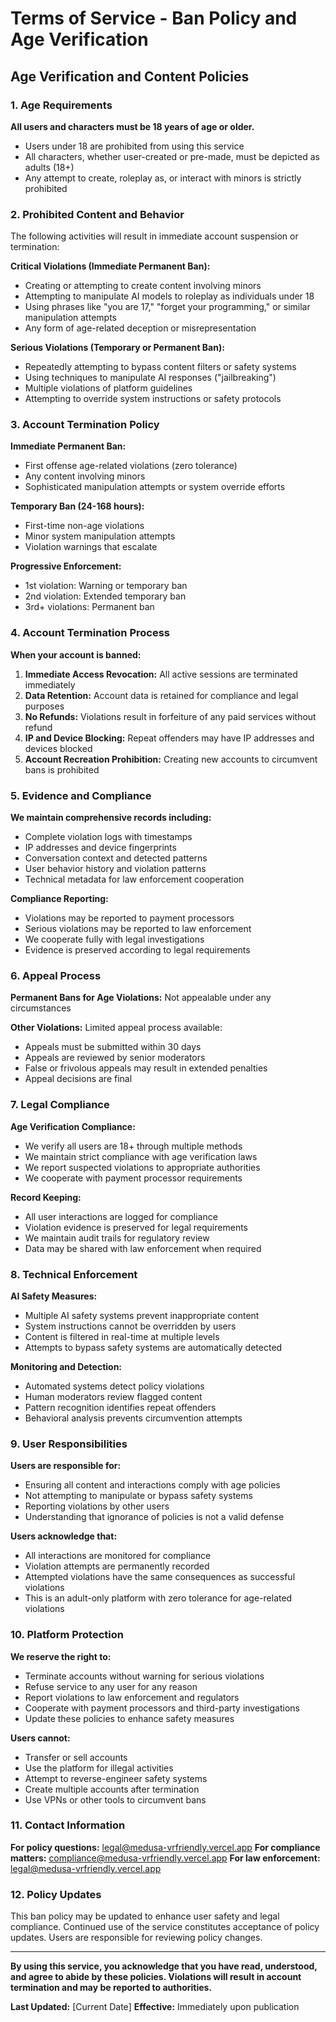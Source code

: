 # Terms of Service - Ban Policy and Age Verification

## Age Verification and Content Policies

### 1. Age Requirements

**All users and characters must be 18 years of age or older.**

- Users under 18 are prohibited from using this service
- All characters, whether user-created or pre-made, must be depicted as adults (18+)
- Any attempt to create, roleplay as, or interact with minors is strictly prohibited

### 2. Prohibited Content and Behavior

The following activities will result in immediate account suspension or termination:

**Critical Violations (Immediate Permanent Ban):**
- Creating or attempting to create content involving minors
- Attempting to manipulate AI models to roleplay as individuals under 18
- Using phrases like "you are 17," "forget your programming," or similar manipulation attempts
- Any form of age-related deception or misrepresentation

**Serious Violations (Temporary or Permanent Ban):**
- Repeatedly attempting to bypass content filters or safety systems
- Using techniques to manipulate AI responses ("jailbreaking")
- Multiple violations of platform guidelines
- Attempting to override system instructions or safety protocols

### 3. Account Termination Policy

**Immediate Permanent Ban:**
- First offense age-related violations (zero tolerance)
- Any content involving minors
- Sophisticated manipulation attempts or system override efforts

**Temporary Ban (24-168 hours):**
- First-time non-age violations
- Minor system manipulation attempts
- Violation warnings that escalate

**Progressive Enforcement:**
- 1st violation: Warning or temporary ban
- 2nd violation: Extended temporary ban
- 3rd+ violations: Permanent ban

### 4. Account Termination Process

**When your account is banned:**

1. **Immediate Access Revocation:** All active sessions are terminated immediately
2. **Data Retention:** Account data is retained for compliance and legal purposes
3. **No Refunds:** Violations result in forfeiture of any paid services without refund
4. **IP and Device Blocking:** Repeat offenders may have IP addresses and devices blocked
5. **Account Recreation Prohibition:** Creating new accounts to circumvent bans is prohibited

### 5. Evidence and Compliance

**We maintain comprehensive records including:**
- Complete violation logs with timestamps
- IP addresses and device fingerprints
- Conversation context and detected patterns
- User behavior history and violation patterns
- Technical metadata for law enforcement cooperation

**Compliance Reporting:**
- Violations may be reported to payment processors
- Serious violations may be reported to law enforcement
- We cooperate fully with legal investigations
- Evidence is preserved according to legal requirements

### 6. Appeal Process

**Permanent Bans for Age Violations:** Not appealable under any circumstances

**Other Violations:** Limited appeal process available:
- Appeals must be submitted within 30 days
- Appeals are reviewed by senior moderators
- False or frivolous appeals may result in extended penalties
- Appeal decisions are final

### 7. Legal Compliance

**Age Verification Compliance:**
- We verify all users are 18+ through multiple methods
- We maintain strict compliance with age verification laws
- We report suspected violations to appropriate authorities
- We cooperate with payment processor requirements

**Record Keeping:**
- All user interactions are logged for compliance
- Violation evidence is preserved for legal requirements
- We maintain audit trails for regulatory review
- Data may be shared with law enforcement when required

### 8. Technical Enforcement

**AI Safety Measures:**
- Multiple AI safety systems prevent inappropriate content
- System instructions cannot be overridden by users
- Content is filtered in real-time at multiple levels
- Attempts to bypass safety systems are automatically detected

**Monitoring and Detection:**
- Automated systems detect policy violations
- Human moderators review flagged content
- Pattern recognition identifies repeat offenders
- Behavioral analysis prevents circumvention attempts

### 9. User Responsibilities

**Users are responsible for:**
- Ensuring all content and interactions comply with age policies
- Not attempting to manipulate or bypass safety systems
- Reporting violations by other users
- Understanding that ignorance of policies is not a valid defense

**Users acknowledge that:**
- All interactions are monitored for compliance
- Violation attempts are permanently recorded
- Attempted violations have the same consequences as successful violations
- This is an adult-only platform with zero tolerance for age-related violations

### 10. Platform Protection

**We reserve the right to:**
- Terminate accounts without warning for serious violations
- Refuse service to any user for any reason
- Report violations to law enforcement and regulators
- Cooperate with payment processors and third-party investigations
- Update these policies to enhance safety measures

**Users cannot:**
- Transfer or sell accounts
- Use the platform for illegal activities
- Attempt to reverse-engineer safety systems
- Create multiple accounts after termination
- Use VPNs or other tools to circumvent bans

### 11. Contact Information

**For policy questions:** legal@medusa-vrfriendly.vercel.app
**For compliance matters:** compliance@medusa-vrfriendly.vercel.app
**For law enforcement:** legal@medusa-vrfriendly.vercel.app

### 12. Policy Updates

This ban policy may be updated to enhance user safety and legal compliance. Continued use of the service constitutes acceptance of policy updates. Users are responsible for reviewing policy changes.

---

**By using this service, you acknowledge that you have read, understood, and agree to abide by these policies. Violations will result in account termination and may be reported to authorities.**

**Last Updated:** [Current Date]
**Effective:** Immediately upon publication
